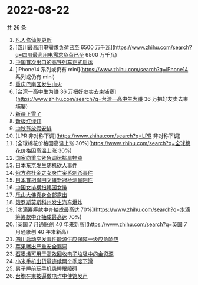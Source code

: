 # 2022-08-22

共 26 条

<!-- BEGIN -->
<!-- 最后更新时间 Mon Aug 22 2022 19:07:30 GMT+0800 (China Standard Time) -->

1. [凡人修仙传更新](https://www.zhihu.com/search?q=凡人修仙传更新)
1. [四川最高用电需求负荷已至 6500 万千瓦](https://www.zhihu.com/search?q=四川最高用电需求负荷已至 6500 万千瓦)
1. [中国首次出口的高铁列车正式启运](https://www.zhihu.com/search?q=中国首次出口的高铁列车正式启运)
1. [iPhone14 系列或仍有 mini](https://www.zhihu.com/search?q=iPhone14 系列或仍有 mini)
1. [重庆巴南区发生山火](https://www.zhihu.com/search?q=重庆巴南区发生山火)
1. [台湾一高中生为赚 36 万把好友卖去柬埔寨](https://www.zhihu.com/search?q=台湾一高中生为赚 36 万把好友卖去柬埔寨)
1. [新疆下雪了](https://www.zhihu.com/search?q=新疆下雪了)
1. [新版红绿灯](https://www.zhihu.com/search?q=新版红绿灯)
1. [中秋节放假安排](https://www.zhihu.com/search?q=中秋节放假安排)
1. [LPR 非对称下调](https://www.zhihu.com/search?q=LPR 非对称下调)
1. [全球棉花价格因高温上涨 30%](https://www.zhihu.com/search?q=全球棉花价格因高温上涨 30%)
1. [国家向重庆紧急调运抗旱物资](https://www.zhihu.com/search?q=国家向重庆紧急调运抗旱物资)
1. [日本东京发生随机砍人事件](https://www.zhihu.com/search?q=日本东京发生随机砍人事件)
1. [俄方称杜金之女身亡案系刺杀事件](https://www.zhihu.com/search?q=俄方称杜金之女身亡案系刺杀事件)
1. [日本首相岸田文雄新冠检测呈阳性](https://www.zhihu.com/search?q=日本首相岸田文雄新冠检测呈阳性)
1. [中国女排横扫韩国女排](https://www.zhihu.com/search?q=中国女排横扫韩国女排)
1. [乐山大佛真身全部露出](https://www.zhihu.com/search?q=乐山大佛真身全部露出)
1. [俄罗斯莫斯科州发生汽车爆炸](https://www.zhihu.com/search?q=俄罗斯莫斯科州发生汽车爆炸)
1. [水滴筹筹款中介抽成最高达 70%](https://www.zhihu.com/search?q=水滴筹筹款中介抽成最高达 70%)
1. [英国 7 月通胀创 40 年来新高](https://www.zhihu.com/search?q=英国 7 月通胀创 40 年来新高)
1. [四川启动突发事件能源供应保障一级应急响应](https://www.zhihu.com/search?q=四川启动突发事件能源供应保障一级应急响应)
1. [苹果曝出严重安全漏洞](https://www.zhihu.com/search?q=苹果曝出严重安全漏洞)
1. [石墨烯可用于高效回收电子垃圾中的金资源](https://www.zhihu.com/search?q=石墨烯可用于高效回收电子垃圾中的金资源)
1. [小米手机出货量连续两个季度下滑](https://www.zhihu.com/search?q=小米手机出货量连续两个季度下滑)
1. [男子睡前玩手机患睡眠障碍](https://www.zhihu.com/search?q=男子睡前玩手机患睡眠障碍)
1. [台胞在柬被逼做电诈中使馆发声](https://www.zhihu.com/search?q=台胞在柬被逼做电诈中使馆发声)

<!-- END -->
